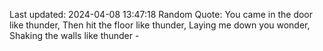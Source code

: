 Last updated: 2024-04-08 13:47:18
Random Quote: You came in the door like thunder, Then hit the floor like thunder, Laying me down you wonder, Shaking the walls like thunder - 